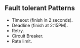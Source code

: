 Fault tolerant Patterns
-

* Timeout (finish in 2 seconds).
* Deadline (finish at 2:15PM).
* Retry.
* Circuit Breaker.
* Rate limit.

